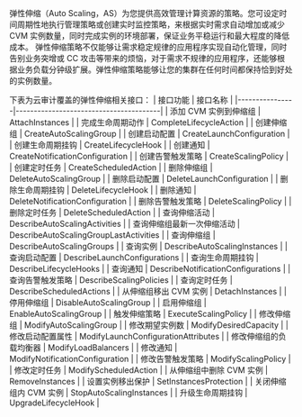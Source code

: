 弹性伸缩（Auto Scaling，AS）为您提供高效管理计算资源的策略。您可设定时间周期性地执行管理策略或创建实时监控策略，来根据实时需求自动增加或减少 CVM 实例数量，同时完成实例的环境部署，保证业务平稳运行和最大程度的降低成本。 弹性伸缩策略不仅能够让需求稳定规律的应用程序实现自动化管理，同时告别业务突增或 CC 攻击等带来的烦恼，对于需求不规律的应用程序，还能够根据业务负载分钟级扩展。弹性伸缩策略能够让您的集群在任何时间都保持恰到好处的实例数量。

下表为云审计覆盖的弹性伸缩相关接口：
| 接口功能	| 接口名称                              |
|----------------|----------------------------------------|
| 添加 CVM 实例到伸缩组  | AttachInstances                        |
| 完成生命周期动作       | CompleteLifecycleAction                |
| 创建伸缩组          | CreateAutoScalingGroup                 |
| 创建启动配置         | CreateLaunchConfiguration              |
| 创建生命周期挂钩       | CreateLifecycleHook                    |
| 创建通知           | CreateNotificationConfiguration        |
| 创建告警触发策略       | CreateScalingPolicy                    |
| 创建定时任务         | CreateScheduledAction                  |
| 删除伸缩组          | DeleteAutoScalingGroup                 |
| 删除启动配置         | DeleteLaunchConfiguration              |
| 删除生命周期挂钩       | DeleteLifecycleHook                    |
| 删除通知           | DeleteNotificationConfiguration        |
| 删除告警触发策略       | DeleteScalingPolicy                    |
| 删除定时任务         | DeleteScheduledAction                  |
| 查询伸缩活动         | DescribeAutoScalingActivities          |
| 查询伸缩组最新一次伸缩活动  | DescribeAutoScalingGroupLastActivities |
| 查询伸缩组          | DescribeAutoScalingGroups              |
| 查询实例           | DescribeAutoScalingInstances           |
| 查询启动配置         | DescribeLaunchConfigurations           |
| 查询生命周期挂钩       | DescribeLifecycleHooks                 |
| 查询通知           | DescribeNotificationConfigurations     |
| 查询告警触发策略       | DescribeScalingPolicies                |
| 查询定时任务         | DescribeScheduledActions               |
| 从伸缩组移出 CVM 实例  | DetachInstances                        |
| 停用伸缩组          | DisableAutoScalingGroup                |
| 启用伸缩组          | EnableAutoScalingGroup                 |
| 触发伸缩策略         | ExecuteScalingPolicy                   |
| 修改伸缩组          | ModifyAutoScalingGroup                 |
| 修改期望实例数        | ModifyDesiredCapacity                  |
| 修改启动配置属性       | ModifyLaunchConfigurationAttributes    |
| 修改伸缩组的负载均衡器    | ModifyLoadBalancers                    |
| 修改通知           | ModifyNotificationConfiguration        |
| 修改告警触发策略       | ModifyScalingPolicy                    |
| 修改定时任务         | ModifyScheduledAction                  |
| 从伸缩组中删除 CVM 实例 | RemoveInstances                        |
| 设置实例移出保护       | SetInstancesProtection                 |
| 关闭伸缩组内 CVM 实例  | StopAutoScalingInstances               |
| 升级生命周期挂钩       | UpgradeLifecycleHook                   |
